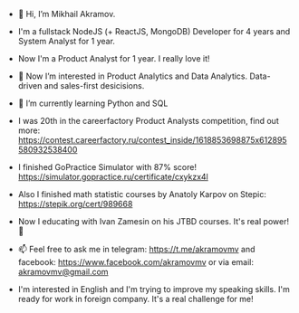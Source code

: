 - 👋 Hi, I’m Mikhail Akramov.
- I'm a fullstack NodeJS (+ ReactJS, MongoDB) Developer for 4 years and System Analyst for 1 year.
- Now I'm a Product Analyst for 1 year. I really love it!
- 👀 Now I’m interested in Product Analytics and Data Analytics. Data-driven and sales-first desicisions.
- 🌱 I’m currently learning Python and SQL
- I was 20th in the careerfactory Product Analysts competition, find out more: https://contest.careerfactory.ru/contest_inside/1618853698875x612895580932538400
- I finished GoPractice Simulator with 87% score! https://simulator.gopractice.ru/certificate/cxykzx4l
- Also I finished math statistic courses by Anatoly Karpov on Stepic: https://stepik.org/cert/989668
- Now I educating with Ivan Zamesin on his JTBD courses. It's real power! 🤘

- 📫 Feel free to ask me in telegram: https://t.me/akramovmv and facebook: https://www.facebook.com/akramovmv or via email: akramovmv@gmail.com

- I'm interested in English and I'm trying to improve my speaking skills. I'm ready for work in foreign company. It's a real challenge for me!
